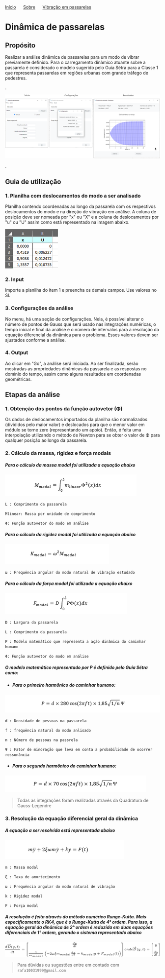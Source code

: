 [Início](./) &nbsp;&nbsp;&nbsp;&nbsp;  [Sobre](./about.html) &nbsp;&nbsp;&nbsp;&nbsp; [Vibração em passarelas](./gallery.html)

# Dinâmica de passarelas 



## Propósito

Realizar a análise dinâmica de passarelas para um modo de vibrar previamente definido. Para o carregamento dinâmico atuante   sobre a passarela é considerado o modelo sugerido pelo Guia Sétra para a Classe 1 que representa passarelas em regiões  urbanas com grande tráfego de pedestres.

.

![Interface](https://github.com/Rfaelv/Dinpass/blob/main/assets/interface.png?raw=true)

.

## Guia de utilização

### 1. Planilha com deslocamentos do modo a ser analisado

Planilha contendo coordenadas ao longo da passarela com os respectivos deslocamentos do modo e na direção de vibração em análise. A coluna de posição deve ser nomeada por "x" ou "X" e a coluna de deslocamentos por "u" ou "U" assim como está representado na imagem abaixo.

![](https://github.com/Rfaelv/Dinpass/blob/main/assets/exemplo-planilha.PNG?raw=true)

### 2. Input

Importe a planilha do item 1 e preencha os demais campos. Use valores no SI.

### 3. Configurações da análise

No menu, há uma seção de configurações. Nela, é possível alterar o número de pontos de Gauss que será usado nas integrações numéricas, o tempo inicial e final da análise e o número de intervalos para a resolução da equação diferencial da dinâmica para o problema. Esses valores devem ser ajustados conforme a análise.

### 4. Output

Ao clicar em "Go", a análise será iniciada. Ao ser finalizada, serão mostradas as propriedades dinâmicas da passarela e as respostas no domínio do tempo, assim como alguns resultados em coordenadas geométricas.



## Etapas da análise

### 1. Obtenção dos pontos da função autovetor (Φ)

Os dados de deslocamentos importados da planilha são normalizados (divididos pelo maior valor) e deslocados para que o menor valor em módulo se torne zero (representando um apoio). Então, é feita uma interpolação utilizando o método de Newton para se obter o valor de Φ para qualquer posição ao longo da passarela.

### 2. Cálculo da massa, rigidez e força modais

##### Para o cálculo da massa modal foi utilizada a equação abaixo

![](https://github.com/Rfaelv/Dinpass/blob/main/assets/massaModal.PNG?raw=true)

`L : Comprimento da passarela`

`Mlinear: Massa por unidade de comprimento`

`Φ: Função autovetor do modo em análise`

##### Para o cálculo da rigidez modal foi utilizada a equação abaixo

![](https://github.com/Rfaelv/Dinpass/blob/main/assets/rigidezModal.PNG?raw=true)

`ω : Frequência angular do modo natural de vibração estudado`

##### Para o cálculo da força modal foi utilizada a equação abaixo

![](https://github.com/Rfaelv/Dinpass/blob/main/assets/for%C3%A7aModal.PNG?raw=true)

`D : Largura da passarela`

`L : Comprimento da passarela`

`P : Modelo matemático que representa a ação dinâmica do caminhar humano`

`Φ: Função autovetor do modo em análise`

##### O modelo matemático representado por P é definido pelo Guia Sétra como:

- ##### Para o primeiro harmônico do caminhar humano:

![](https://github.com/Rfaelv/Dinpass/blob/main/assets/harmonico1.PNG?raw=true)

`d : Densidade de pessoas na passarela`

`f : frequência natural do modo anlisado`

`n : Número de pessoas na passrela`

`Ψ : Fator de minoração que leva em conta a probabilidade de ocorrer ressonância`


- ##### Para o segundo harmônico do caminhar humano:

![](https://github.com/Rfaelv/Dinpass/blob/main/assets/harmonico2.PNG?raw=true)

>Todas as integrações foram realizadas através da Quadratura de Gauss-Legendre

### 3. Resolução da equação diferencial geral da dinâmica

##### A equação a ser resolvida está representada abaixo

![](https://github.com/Rfaelv/Dinpass/blob/main/assets/eqGeralDinamica.PNG?raw=true)

`m : Massa modal`

`ξ : Taxa de amortecimento`

`ω : Frequência angular do modo natural de vibração`

`k : Rigidez modal`

`F : Força modal`

##### A resolução é feita através do método numérico Runge-Kutta. Mais especificamente o RK4, que é o Runge-Kutta de 4° ordem. Para isso, a equação geral da dinâmica de 2° ordem é reduzida em duas equações diferenciais de 1° ordem, gerando o sistema representado abaixo

![](https://github.com/Rfaelv/Dinpass/blob/main/assets/eqGeralDinamica-sistema.PNG?raw=true)


> Para dúvidas ou sugestões entre em contado com `rafa10031999@gmail.com`
